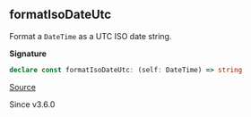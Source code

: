 ## formatIsoDateUtc

Format a `DateTime` as a UTC ISO date string.

**Signature**

```ts
declare const formatIsoDateUtc: (self: DateTime) => string
```

[Source](https://github.com/Effect-TS/effect/tree/main/packages/effect/src/DateTime.ts#L1531)

Since v3.6.0